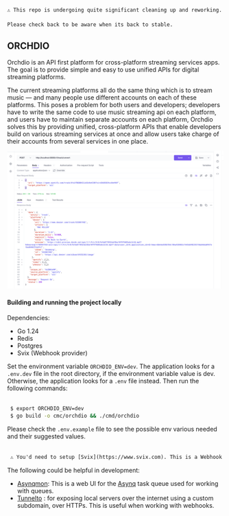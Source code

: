 ```txt
⚠️ This repo is undergoing quite significant cleaning up and reworking. Some endpoints/APIs might not be available, some datapoints might be missing and you might have development issues. Create a new issue for a new support.

Please check back to be aware when its back to stable.
```

## ORCHDIO

Orchdio is an API first platform for cross-platform streaming services apps. The goal is to provide simple and easy to use unified APIs for digital streaming platforms.

The current streaming platforms all do the same thing which is to stream music — and many people use different accounts on each of these platforms. This poses
a problem for both users and developers; developers have to write the same code to use music streaming api on each platform, and users have to maintain separate accounts on each platform, Orchdio solves this by providing unified, cross-platform APIs that enable developers build on various streaming services at once and allow users take charge of their accounts from several services in one place.


![Sample Screenshot](track-conversion.png)

#### Building and running the project locally


Dependencies:
 - Go 1.24
 - Redis
 - Postgres
 - Svix (Webhook provider)

Set the environment variable `ORCHDIO_ENV=dev`. The application looks for a `.env.dev` file in the root directory, if the environment variable value is
dev. Otherwise, the application looks for a `.env` file instead. Then run the following commands:
```bash

 $ export ORCHDIO_ENV=dev
 $ go build -o cmc/orchdio && ./cmd/orchdio
   ```


Please check the `.env.example` file to see the possible env various needed and their suggested values.

```txt

 ⚠️ You'd need to setup [Svix](https://www.svix.com). This is a Webhook as a Service provider and used as the supported webhook delivery platform in Orchdio. Please follow the documentation to get started. You can use Orchdio without setting up Svix but you'll not be able to get Webhook events on the status of your conversions and other actions.
```


The following could be helpful in development:
- [Asynqmon](https://github.com/hibiken/asynqmon): This is a web UI for the [Asynq](https://github.com/hibiken/asynq) task queue used for working with queues.
- [Tunnelto](https://tunnelto.dev/) : for exposing local servers over the internet using a custom subdomain, over HTTPs. This is useful when working with webhooks.
